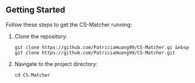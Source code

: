 ## Getting Started

Follow these steps to get the CS-Matcher running:

1. Clone the repository:

   ```shell
   git clone https://github.com/PatriciaHuang99/CS-Matcher.gi &nbsp  git clone https://github.com/PatriciaHuang99/CS-Matcher.git

   ```

2. Navigate to the project directory:

   ```shell
   cd CS-Matcher

   ```
